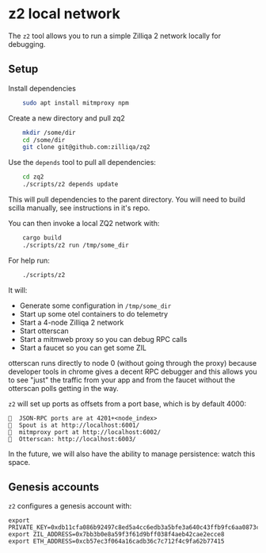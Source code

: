 # z2 local network

The `z2` tool allows you to run a simple Zilliqa 2 network locally for debugging.

## Setup

Install dependencies

```bash
    sudo apt install mitmproxy npm
```

Create a new directory and pull zq2

```bash
    mkdir /some/dir
    cd /some/dir
    git clone git@github.com:zilliqa/zq2
```

Use the `depends` tool to pull all dependencies:

```bash
    cd zq2
    ./scripts/z2 depends update
```

This will pull dependencies to the parent directory. You will need to build scilla manually, see instructions in it's repo.

You can then invoke a local ZQ2 network with:

```bash
    cargo build
    ./scripts/z2 run /tmp/some_dir
```

For help run:

```bash
    ./scripts/z2
```

It will:

 * Generate some configuration in `/tmp/some_dir`
 * Start up some otel containers to do telemetry
 * Start a 4-node Zilliqa 2 network
 * Start otterscan
 * Start a mitmweb proxy so you can debug RPC calls
 * Start a faucet so you can get some ZIL

otterscan runs directly to node 0 (without going through the proxy)
because developer tools in chrome gives a decent RPC debugger and this
allows you to see "just" the traffic from your app and from the
faucet without the otterscan polls getting in the way.

`z2` will set up ports as offsets from a port base, which is by default 4000:

```
🦏  JSON-RPC ports are at 4201+<node_index>
🦏  Spout is at http://localhost:6001/
🦏  mitmproxy port at http://localhost:6002/
🦏  Otterscan: http://localhost:6003/
```

In the future, we will also have the ability to manage persistence: watch this space.

## Genesis accounts

`z2` configures a genesis account with:

```
export PRIVATE_KEY=0xdb11cfa086b92497c8ed5a4cc6edb3a5bfe3a640c43ffb9fc6aa0873c56f2ee3
export ZIL_ADDRESS=0x7bb3b0e8a59f3f61d9bff038f4aeb42cae2ecce8
export ETH_ADDRESS=0xcb57ec3f064a16cadb36c7c712f4c9fa62b77415
```
